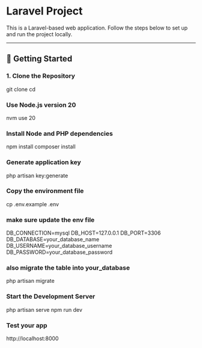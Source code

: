 # Laravel Project

This is a Laravel-based web application. Follow the steps below to set up and run the project locally.

---

## 🚀 Getting Started

### 1. Clone the Repository


git clone <your-repo-url>
cd <your-project-directory>

### Use Node.js version 20
nvm use 20

### Install Node and PHP dependencies
npm install
composer install

### Generate application key
php artisan key:generate

### Copy the environment file
cp .env.example .env


### make sure update the env file

DB_CONNECTION=mysql
DB_HOST=127.0.0.1
DB_PORT=3306
DB_DATABASE=your_database_name
DB_USERNAME=your_database_username
DB_PASSWORD=your_database_password

### also migrate the table into your_database

php artisan migrate

### Start the Development Server

php artisan serve
npm run dev

###  Test your app
http://localhost:8000
